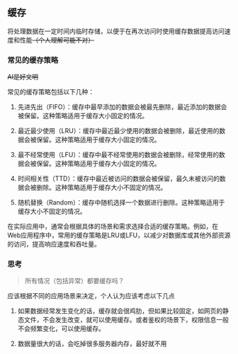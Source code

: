 ## 缓存

将处理数据在一定时间内临时存储，以便于在再次访问时使用缓存数据提高访问速度和性能~~（个人理解可能不对）~~

### 常见的缓存策略

~~AI是好文明~~

常见的缓存策略包括以下几种：

1. 先进先出（FIFO）：缓存中最早添加的数据会被最先删除，最近添加的数据会被保留。这种策略适用于缓存大小固定的情况。

2. 最近最少使用（LRU）：缓存中最近最少使用的数据会被删除，最近使用的数据会被保留。这种策略适用于缓存大小固定的情况。

3. 最不经常使用（LFU）：缓存中最不经常使用的数据会被删除，经常使用的数据会被保留。这种策略适用于缓存大小固定的情况。

4. 时间相关性（TTD）：缓存中最近被访问的数据会被保留，最久未被访问的数据会被删除。这种策略适用于缓存大小不固定的情况。

5. 随机替换（Random）：缓存中随机选择一个数据进行删除。这种策略适用于缓存大小不固定的情况。

在实际应用中，通常会根据具体的场景和需求选择合适的缓存策略。例如，在Web应用程序中，常用的缓存策略是LRU或LFU，以减少对数据库或其他外部资源的访问，提高响应速度和吞吐量。

### 思考

> 所有情况（包括异常）都要缓存吗？

应该根据不同的应用场景来决定，个人认为应该考虑以下几点

1. 如果数据经常发生变化的话，缓存就会很鸡肋，但如果比较固定，如网页的静态文件，不会发生改变，就可以使用缓存。或者鉴权的场景下，权限信息一般不会频繁变化，可以使用缓存。

2. 数据量很大的话，会吃掉很多服务器内存，最好就不用

   